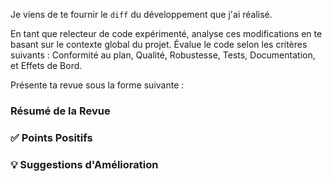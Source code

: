 Je viens de te fournir le `diff` du développement que j'ai réalisé.

En tant que relecteur de code expérimenté, analyse ces modifications en te basant sur le contexte global du projet. Évalue le code selon les critères suivants : Conformité au plan, Qualité, Robustesse, Tests, Documentation, et Effets de Bord.

Présente ta revue sous la forme suivante :

### Résumé de la Revue
### ✅ Points Positifs
### 💡 Suggestions d'Amélioration